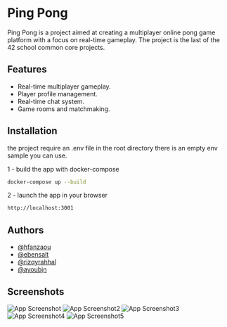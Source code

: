 
# Ping Pong

Ping Pong is a project aimed at creating a multiplayer online pong game platform with a focus on real-time gameplay. The project is the last of the 42 school common core projects.


## Features

- Real-time multiplayer gameplay.
- Player profile management.
- Real-time chat system.
- Game rooms and matchmaking.

## Installation

the project require an .env file in the root directory there is an empty env sample you can use.

1 - build the app with docker-compose
```bash
docker-compose up --build
```
2 - launch the app in your browser
```bash
http://localhost:3001
```


    
## Authors

- [@hfanzaou](https://www.github.com/hfanzaou)
- [@ebensalt](https://www.github.com/EBensalt)
- [@rizqyrahhal](https://www.github.com/rizqyrahhal)
- [@ayoubjn](https://www.github.com/ayoubjn)


## Screenshots

![App Screenshot](1.png)
![App Screenshot2](2.png)
![App Screenshot3](3.png)
![App Screenshot4](4.png)
![App Screenshot5](5.png)

